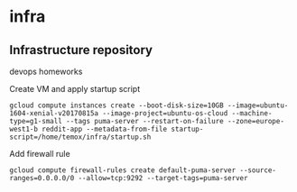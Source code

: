 # infra
## Infrastructure repository
devops homeworks

Create VM and apply startup script
```
gcloud compute instances create --boot-disk-size=10GB --image=ubuntu-1604-xenial-v20170815a --image-project=ubuntu-os-cloud --machine-type=g1-small --tags puma-server --restart-on-failure --zone=europe-west1-b reddit-app --metadata-from-file startup-script=/home/temox/infra/startup.sh
```

Add firewall rule
```
gcloud compute firewall-rules create default-puma-server --source-ranges=0.0.0.0/0 --allow=tcp:9292 --target-tags=puma-server
```
